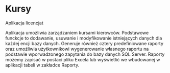 # Kursy
Aplikacja licencjat

Aplikacja umożliwia zarządzaniem kursami kierowców. Podstawowe funckcje to dodawanie, usuwanie i modyfikowanie istniejących danych dla każdej encji bazy danych. Generuje również
cztery predefiniowane raporty oraz umożliwia użytkownikowi wygenerowanie własnego raportu na podstawie wporwadzonego zapytania do bazy danych SQL Server. 
Raporty możemy zapisać w postaci pliku Excela lub wyświetlić we wbudowanej w aplikacji tabeli w zakładce Raporty.
